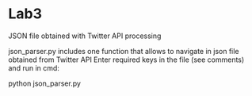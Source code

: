 # Lab3
JSON file obtained with Twitter API processing

json_parser.py includes one function that allows to navigate in json file obtained from Twitter API
Enter required keys in the file (see comments) and run in cmd:

python json_parser.py
